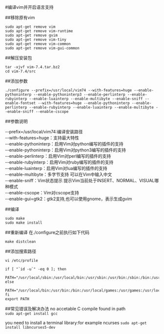 #编译vim并开启语言支持

##移除原有vim
```
sudo apt-get remove vim  
sudo apt-get remove vim-runtime  
sudo apt-get remove gvim  
sudo apt-get remove vim-tiny  
sudo apt-get remove vim-common  
sudo apt-get remove vim-gui-common
```

##解压安装包
```
tar -xjvf vim-7.4.tar.bz2
cd vim-7.4/src
```

##添加参数
```
./configure --prefix=/usr/local/vim74 --with-features=huge --enable-pythoninterp --enable-pythoninterp3 --enable-perlinterp --enable-rubyinterp --enable-luainterp --enable-multibyte --enable-sniff --enable-fontset --with-features=huge --enable-pythoninterp --enable-perlinterp --enable-rubyinterp --enable-luainterp --enable-multibyte --enable-sniff --enable-cscope
```

##参数说明

--prefix=/usr/local/vim74:编译安装路径  
--with-features=huge：支持最大特性  
--enable-pythoninterp：启用Vim对python编写的插件的支持  
--enable-pythoninterp：启用Vim对python3编写的插件的支持  
--enable-perlinterp：启用Vim对perl编写的插件的支持  
--enable-rubyinterp：启用Vim对ruby编写的插件的支持  
--enable-luainterp：启用Vim对lua编写的插件的支持  
--enable-multibyte：多字节支持 可以在Vim中输入中文  
--enable-sniff：Vim状态提示 提示Vim当前处于INSERT、NORMAL、VISUAL哪种模式  
--enable-cscope：Vim对cscope支持  
--enable-gui=gtk2：gtk2支持,也可以使用gnome，表示生成gvim  

##编译
```
sudo make
sudo make install
```
##重新编译
在./configure之前执行如下代码
```
make distclean
```

##添加搜索路径
```
vi /etc/profile

if [ "`id -u`" -eq 0 ]; then
  PATH="/usr/local/sbin:/usr/local/bin:/usr/sbin:/usr/bin:/sbin:/bin:/usr/local/vim74/bin"
else
  PATH="/usr/local/bin:/usr/bin:/bin:/usr/local/games:/usr/games:/usr/local/vim74/bin"
fi
export PATH

```

##常见错误及解决办法
no accetable C compile found in path  
```sudo apt-get install gcc```  

you need to install a terminal library:for example ncurses
```sudo apt-get install libncurses5-dev```
